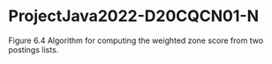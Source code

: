 # ProjectJava2022-D20CQCN01-N
Figure 6.4 Algorithm for computing the weighted zone score from two postings lists.
